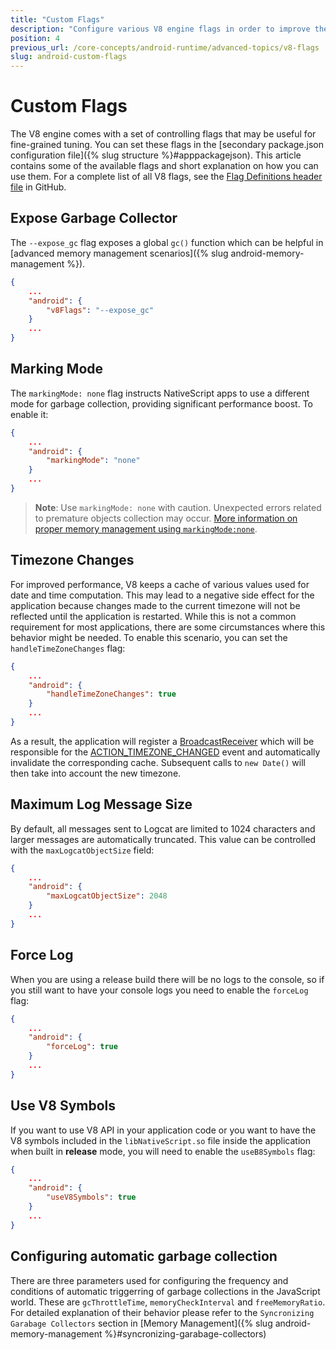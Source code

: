 ```yaml
---
title: "Custom Flags"
description: "Configure various V8 engine flags in order to improve the performance of your app, or to obtain more comprehensive information during debugging"
position: 4
previous_url: /core-concepts/android-runtime/advanced-topics/v8-flags
slug: android-custom-flags
---
```


# Custom Flags

The V8 engine comes with a set of controlling flags that may be useful for fine-grained tuning. You can set these flags in the [secondary package.json configuration file]({% slug structure %}#apppackagejson). This article contains some of the available flags and short explanation on how you can use them. For a complete list of all V8 flags, see the [Flag Definitions header file](https://github.com/v8/v8/blob/6.9.247/src/flag-definitions.h) in GitHub.

## Expose Garbage Collector

The `--expose_gc` flag exposes a global `gc()` function which can be helpful in [advanced memory management scenarios]({% slug android-memory-management %}).

``` JSON
{
    ...
    "android": {
        "v8Flags": "--expose_gc"
    }
    ...
}
```

## Marking Mode

The `markingMode: none` flag instructs NativeScript apps to use a different mode for garbage collection, providing significant performance boost. To enable it:

``` JSON
{
    ...
    "android": {
        "markingMode": "none"
    }
    ...
}
```

> **Note**: Use `markingMode: none` with caution. Unexpected errors related to premature objects collection may occur. [More information on proper memory management using `markingMode:none`](./marking-mode-none).

## Timezone Changes

For improved performance, V8 keeps a cache of various values used for date and time computation. This may lead to a negative side effect for the application because changes made to the current timezone will not be reflected until the application is restarted. While this is not a common requirement for most applications, there are some circumstances where this behavior might be needed. To enable this scenario, you can set the `handleTimeZoneChanges` flag:

``` JSON
{
    ...
    "android": {
        "handleTimeZoneChanges": true
    }
    ...
}
```

As a result, the application will register a [BroadcastReceiver](https://developer.android.com/guide/components/broadcasts) which will be responsible for the [ACTION_TIMEZONE_CHANGED](https://developer.android.com/reference/android/content/Intent.html#ACTION_TIMEZONE_CHANGED) event and automatically invalidate the corresponding cache. Subsequent calls to `new Date()` will then take into account the new timezone.

## Maximum Log Message Size

By default, all messages sent to Logcat are limited to 1024 characters and larger messages are automatically truncated. This value can be controlled with the `maxLogcatObjectSize` field:

``` JSON
{
    ...
    "android": {
        "maxLogcatObjectSize": 2048
    }
    ...
}
```

## Force Log

When you are using a release build there will be no logs to the console, so if you still want to have your console logs you need to enable the `forceLog` flag:

``` JSON
{
    ...
    "android": {
        "forceLog": true
    }
    ...
}
```

## Use V8 Symbols

If you want to use V8 API in your application code or you want to have the V8 symbols included in the `libNativeScript.so` file inside the application when built in **release** mode, you will need to enable the `useB8Symbols` flag:

``` JSON
{
    ...
    "android": {
        "useV8Symbols": true
    }
    ...
}
```

## Configuring automatic garbage collection

There are three parameters used for configuring the frequency and conditions of automatic triggerring of garbage collections in the JavaScript world. These are `gcThrottleTime`, `memoryCheckInterval` and `freeMemoryRatio`. For detailed explanation of their behavior please refer to the `Syncronizing Garabage Collectors` section in [Memory Management]({% slug android-memory-management %}#syncronizing-garabage-collectors)
